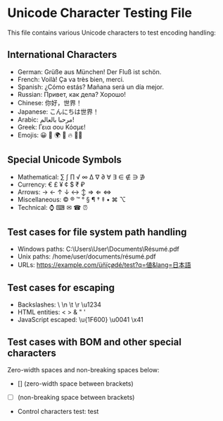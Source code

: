 # Unicode Character Testing File

This file contains various Unicode characters to test encoding handling:

## International Characters

- German: Grüße aus München! Der Fluß ist schön.
- French: Voilà! Ça va très bien, merci.
- Spanish: ¿Cómo estás? Mañana será un día mejor.
- Russian: Привет, как дела? Хорошо!
- Chinese: 你好，世界！
- Japanese: こんにちは世界！
- Arabic: مرحبا بالعالم!
- Greek: Γεια σου Κόσμε!
- Emojis: 😀 🚀 🌍 🎉 🔥 👨‍💻

## Special Unicode Symbols

- Mathematical: ∑ ∫ ∏ √ ∞ ∆ ∇ ∂ ∀ ∃ ∈ ∉ ∋ ∌
- Currency: € £ ¥ ¢ $ ₹ ₽
- Arrows: → ← ↑ ↓ ↔ ↕ ⇒ ⇐ ⇔
- Miscellaneous: © ® ™ ° § ¶ † ‡ • ⌘ ⌥
- Technical: ⌚ ⌨ ✉ ☎ ⏰

## Test cases for file system path handling

- Windows paths: C:\Users\User\Documents\Résumé.pdf
- Unix paths: /home/user/documents/résumé.pdf
- URLs: https://example.com/üñïçødé/test?q=値&lang=日本語

## Test cases for escaping

- Backslashes: \\ \n \t \r \u1234
- HTML entities: &lt; &gt; &amp; &quot; &apos;
- JavaScript escaped: \u{1F600} \u0041 \x41

## Test cases with BOM and other special characters

Zero-width spaces and non-breaking spaces below:
- [​] (zero-width space between brackets)
- [ ] (non-breaking space between brackets)
- Control characters test: test
